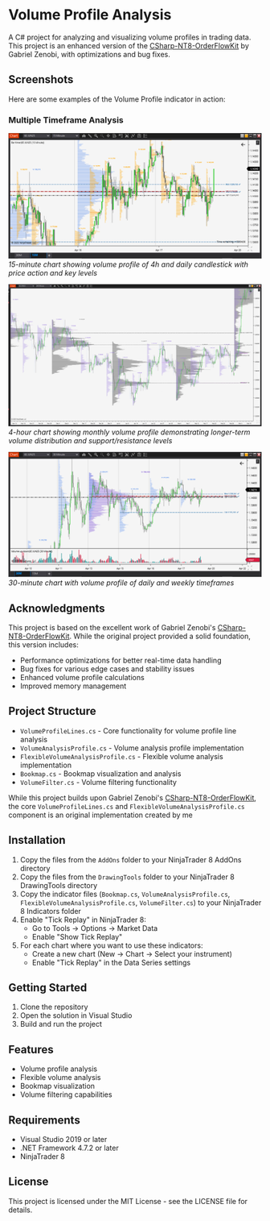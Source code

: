 # Volume Profile Analysis

A C# project for analyzing and visualizing volume profiles in trading data. This project is an enhanced version of the [CSharp-NT8-OrderFlowKit](https://github.com/gbzenobi/CSharp-NT8-OrderFlowKit) by Gabriel Zenobi, with optimizations and bug fixes.

## Screenshots

Here are some examples of the Volume Profile indicator in action:

### Multiple Timeframe Analysis
![15-Minute Chart](screenshots/15min_chart.png)
*15-minute chart showing volume profile of 4h and daily candlestick with price action and key levels*

![240-Minute Chart](screenshots/240min_chart.png)
*4-hour chart showing monthly volume profile demonstrating longer-term volume distribution and support/resistance levels*

![30-Minute Chart](screenshots/30min_chart.png)
*30-minute chart with volume profile of daily and weekly timeframes*

## Acknowledgments

This project is based on the excellent work of Gabriel Zenobi's [CSharp-NT8-OrderFlowKit](https://github.com/gbzenobi/CSharp-NT8-OrderFlowKit). While the original project provided a solid foundation, this version includes:



- Performance optimizations for better real-time data handling
- Bug fixes for various edge cases and stability issues
- Enhanced volume profile calculations
- Improved memory management

## Project Structure

- `VolumeProfileLines.cs` - Core functionality for volume profile line analysis
- `VolumeAnalysisProfile.cs` - Volume analysis profile implementation
- `FlexibleVolumeAnalysisProfile.cs` - Flexible volume analysis implementation
- `Bookmap.cs` - Bookmap visualization and analysis
- `VolumeFilter.cs` - Volume filtering functionality

While this project builds upon Gabriel Zenobi's [CSharp-NT8-OrderFlowKit](https://github.com/gbzenobi/CSharp-NT8-OrderFlowKit), the core `VolumeProfileLines.cs` and `FlexibleVolumeAnalysisProfile.cs` component is an original implementation created by me

## Installation

1. Copy the files from the `AddOns` folder to your NinjaTrader 8 AddOns directory
2. Copy the files from the `DrawingTools` folder to your NinjaTrader 8 DrawingTools directory
3. Copy the indicator files (`Bookmap.cs`, `VolumeAnalysisProfile.cs`, `FlexibleVolumeAnalysisProfile.cs`, `VolumeFilter.cs`) to your NinjaTrader 8 Indicators folder
4. Enable "Tick Replay" in NinjaTrader 8:
   - Go to Tools -> Options -> Market Data
   - Enable "Show Tick Replay"
5. For each chart where you want to use these indicators:
   - Create a new chart (New -> Chart -> Select your instrument)
   - Enable "Tick Replay" in the Data Series settings

## Getting Started

1. Clone the repository
2. Open the solution in Visual Studio
3. Build and run the project

## Features

- Volume profile analysis
- Flexible volume analysis
- Bookmap visualization
- Volume filtering capabilities

## Requirements

- Visual Studio 2019 or later
- .NET Framework 4.7.2 or later
- NinjaTrader 8

## License

This project is licensed under the MIT License - see the LICENSE file for details. 